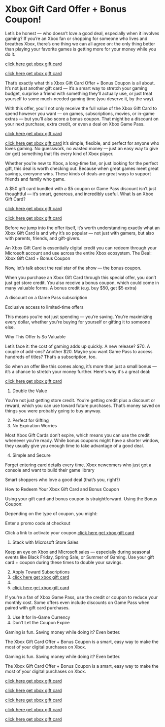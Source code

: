 # Xbox Gift Card Offer + Bonus Coupon!
Let’s be honest — who doesn’t love a good deal, especially when it involves gaming?
If you’re an Xbox fan or shopping for someone who lives and breathes Xbox, there’s one thing we can all agree on: 
the only thing better than playing your favorite games is getting more for your money while you do it.

[click here get xbox gift card](https://sites.google.com/view/xbox-offer-claim/home)

[click here get xbox gift card](https://sites.google.com/view/xbox-offer-claim/home)

That’s exactly what this Xbox Gift Card Offer + Bonus Coupon is all about. 
It’s not just another gift card — it’s a smart way to stretch your gaming budget, surprise a friend with something they’ll actually use, 
or just treat yourself to some much-needed gaming time (you deserve it, by the way).

With this offer, you’ll not only receive the full value of the Xbox Gift Card to spend however you want — on games, subscriptions, movies, or in-game extras — 
but you’ll also score a bonus coupon. 
That might be a discount on your next purchase, extra credit, or even a deal on Xbox Game Pass.

[click here get xbox gift card](https://sites.google.com/view/xbox-offer-claim/home)

[click here get xbox gift card](https://sites.google.com/view/xbox-offer-claim/home)
It’s simple, flexible, and perfect for anyone who loves gaming. No guesswork, 
no wasted money — just an easy way to give (or get) something that fits every kind of Xbox player.

Whether you’re new to Xbox, a long-time fan, or just looking for the perfect gift, this deal is worth checking out. 
Because when great games meet great savings, everyone wins.
These kinds of deals are great ways to support friends and family who game. 

A $50 gift card bundled with a $5 coupon or Game Pass discount isn’t just thoughtful — it’s smart, generous, and incredibly useful.
What Is an Xbox Gift Card?

[click here get xbox gift card](https://sites.google.com/view/xbox-offer-claim/home)

[click here get xbox gift card](https://sites.google.com/view/xbox-offer-claim/home)

Before we jump into the offer itself, it’s worth understanding exactly what an Xbox Gift Card is and why it’s so popular — not just with gamers,
but also with parents, friends, and gift-givers.

An Xbox Gift Card is essentially digital credit you can redeem through your Microsoft account and use across the entire Xbox ecosystem. The Deal: Xbox Gift Card + Bonus Coupon

Now, let’s talk about the real star of the show — the bonus coupon.

When you purchase an Xbox Gift Card through this special offer, you don’t just get store credit. 
You also receive a bonus coupon, which could come in many valuable forms.
A bonus credit (e.g. buy $50, get $5 extra)

A discount on a Game Pass subscription

Exclusive access to limited-time offers

This means you’re not just spending — you’re saving. You're maximizing every dollar, whether you're buying for yourself or gifting it to someone else.

Why This Offer Is So Valuable

Let’s face it: the cost of gaming adds up quickly. A new release? $70. A couple of add-ons? Another $20.
Maybe you want Game Pass to access hundreds of titles?
That’s a subscription, too.

So when an offer like this comes along, it’s more than just a small bonus — it’s a chance to stretch your money further. Here's why it's a great deal:


[click here get xbox gift card](https://sites.google.com/view/xbox-offer-claim/home)

1. Double the Value

You’re not just getting store credit. You’re getting credit plus a discount or reward,
which you can use toward future purchases. That’s money saved on things you were probably going to buy anyway.

2. Perfect for Gifting
3. No Expiration Worries

Most Xbox Gift Cards don’t expire, which means you can use the credit whenever you’re ready.
While bonus coupons might have a shorter window, they usually give you enough time to take advantage of a good deal.

4. Simple and Secure

Forget entering card details every time. 
Xbox newcomers who just got a console and want to build their game library

Smart shoppers who love a good deal (that’s you, right?)

How to Redeem Your Xbox Gift Card and Bonus Coupon

Using your gift card and bonus coupon is straightforward.
Using the Bonus Coupon:

Depending on the type of coupon, you might:

Enter a promo code at checkout

Click a link to activate your coupon [click here get xbox gift card](https://sites.google.com/view/xbox-offer-claim/home)

1. Stack with Microsoft Store Sales

Keep an eye on Xbox and Microsoft sales — especially during seasonal events like Black Friday, Spring Sale, or Summer of Gaming. 
Use your gift card + coupon during these times to double your savings.

2. Apply Toward Subscriptions
3. [click here get xbox gift card](https://sites.google.com/view/xbox-offer-claim/home)
4. 
5. [click here get xbox gift card](https://sites.google.com/view/xbox-offer-claim/home)

If you're a fan of Xbox Game Pass, use the credit or coupon to reduce your monthly cost. Some offers even include discounts on Game Pass when paired with gift card purchases.

3. Use It for In-Game Currency
4. Don’t Let the Coupon Expire

Gaming is fun. Saving money while doing it? Even better.

The Xbox Gift Card Offer + Bonus Coupon is a smart, easy way to make the most of your digital purchases on Xbox.

Gaming is fun. Saving money while doing it? Even better.

The Xbox Gift Card Offer + Bonus Coupon is a smart, easy way to make the most of your digital purchases on Xbox.

[click here get xbox gift card](https://sites.google.com/view/xbox-offer-claim/home)

[click here get xbox gift card](https://sites.google.com/view/xbox-offer-claim/home)

[click here get xbox gift card](https://sites.google.com/view/xbox-offer-claim/home)


[click here get xbox gift card](https://sites.google.com/view/xbox-offer-claim/home)

[click here get xbox gift card](https://sites.google.com/view/xbox-offer-claim/home)
